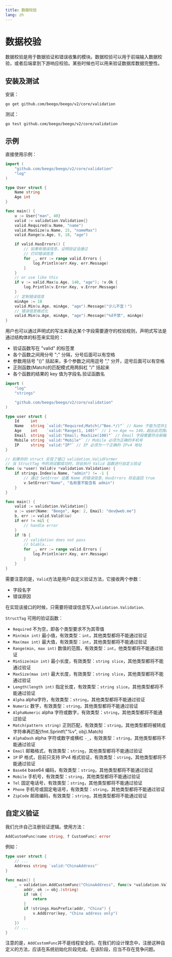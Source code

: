 ```yaml
---
title: 数据校验
lang: zh
---
```


# 数据校验

数据校验是用于数据验证和错误收集的模块。数据校验可以用于前端输入数据校验，或者后端拿到下游响应校验。某些时候也可以用来验证数据库数据完整性。

## 安装及测试

安装：

```shell
go get github.com/beego/beego/v2/core/validation
```

测试：

```shell
go test github.com/beego/beego/v2/core/validation
```

## 示例

直接使用示例：

```go
import (
    "github.com/beego/beego/v2/core/validation"
    "log"
)

type User struct {
    Name string
    Age int
}

func main() {
    u := User{"man", 40}
    valid := validation.Validation{}
    valid.Required(u.Name, "name")
    valid.MaxSize(u.Name, 15, "nameMax")
    valid.Range(u.Age, 0, 18, "age")

    if valid.HasErrors() {
        // 如果有错误信息，证明验证没通过
        // 打印错误信息
        for _, err := range valid.Errors {
            log.Println(err.Key, err.Message)
        }
    }
    // or use like this
    if v := valid.Max(u.Age, 140, "age"); !v.Ok {
        log.Println(v.Error.Key, v.Error.Message)
    }
    // 定制错误信息
    minAge := 18
    valid.Min(u.Age, minAge, "age").Message("少儿不宜！")
    // 错误信息格式化
    valid.Min(u.Age, minAge, "age").Message("%d不禁", minAge)
}
```

用户也可以通过声明式的写法来表达某个字段需要遵守的校验规则，声明式写法是通过结构体的标签来实现的：
- 验证函数写在 "valid" 的标签里
- 各个函数之间用分号 ";" 分隔，分号后面可以有空格
- 参数用括号 "()" 括起来，多个参数之间用逗号 "," 分开，逗号后面可以有空格
- 正则函数(Match)的匹配模式用两斜杠 "/" 括起来
- 各个函数的结果的 key 值为字段名.验证函数名


```go
import (
    "log"
    "strings"

    "github.com/beego/beego/v2/core/validation"
)

type user struct {
    Id     int
    Name   string `valid:"Required;Match(/^Bee.*/)"` // Name 不能为空并且以 Bee 开头
    Age    int    `valid:"Range(1, 140)"` // 1 <= Age <= 140，超出此范围即为不合法
    Email  string `valid:"Email; MaxSize(100)"` // Email 字段需要符合邮箱格式，并且最大长度不能大于 100 个字符
    Mobile string `valid:"Mobile"` // Mobile 必须为正确的手机号
    IP     string `valid:"IP"` // IP 必须为一个正确的 IPv4 地址
}

// 如果你的 struct 实现了接口 validation.ValidFormer
// 当 StructTag 中的测试都成功时，将会执行 Valid 函数进行自定义验证
func (u *user) Valid(v *validation.Validation) {
    if strings.Index(u.Name, "admin") != -1 {
        // 通过 SetError 设置 Name 的错误信息，HasErrors 将会返回 true
        v.SetError("Name", "名称里不能含有 admin")
    }
}

func main() {
    valid := validation.Validation{}
    u := user{Name: "Beego", Age: 2, Email: "dev@web.me"}
    b, err := valid.Valid(&u)
    if err != nil {
        // handle error
    }
    if !b {
        // validation does not pass
        // blabla...
        for _, err := range valid.Errors {
            log.Println(err.Key, err.Message)
        }
    }
}
```

需要注意的是，`Valid`方法是用户自定义验证方法，它接收两个参数：
- 字段名字
- 错误原因

在实现该接口的时候，只需要将错误信息写入`validation.Validation`.

`StructTag` 可用的验证函数：

* `Required` 不为空，即各个类型要求不为其零值
* `Min(min int)` 最小值，有效类型：`int`，其他类型都将不能通过验证
* `Max(max int)` 最大值，有效类型：`int`，其他类型都将不能通过验证
* `Range(min, max int)` 数值的范围，有效类型：`int`，他类型都将不能通过验证
* `MinSize(min int)` 最小长度，有效类型：`string slice`，其他类型都将不能通过验证
* `MaxSize(max int)` 最大长度，有效类型：`string slice`，其他类型都将不能通过验证
* `Length(length int)` 指定长度，有效类型：`string slice`，其他类型都将不能通过验证
* `Alpha` alpha字符，有效类型：`string`，其他类型都将不能通过验证
* `Numeric` 数字，有效类型：`string`，其他类型都将不能通过验证
* `AlphaNumeric` alpha 字符或数字，有效类型：`string`，其他类型都将不能通过验证
* `Match(pattern string)` 正则匹配，有效类型：`string`，其他类型都将被转成字符串再匹配(fmt.Sprintf("%v", obj).Match)
* `AlphaDash` alpha 字符或数字或横杠 `-_`，有效类型：`string`，其他类型都将不能通过验证
* `Email` 邮箱格式，有效类型：`string`，其他类型都将不能通过验证
* `IP` IP 格式，目前只支持 IPv4 格式验证，有效类型：`string`，其他类型都将不能通过验证
* `Base64` base64 编码，有效类型：`string`，其他类型都将不能通过验证
* `Mobile` 手机号，有效类型：`string`，其他类型都将不能通过验证
* `Tel` 固定电话号，有效类型：`string`，其他类型都将不能通过验证
* `Phone` 手机号或固定电话号，有效类型：`string`，其他类型都将不能通过验证
* `ZipCode` 邮政编码，有效类型：`string`，其他类型都将不能通过验证

## 自定义验证

我们允许自己注册验证逻辑。使用方法：

```go
AddCustomFunc(name string, f CustomFunc) error
```
例如：

```go
type user struct {
	// ...
	Address string `valid:"ChinaAddress"`
}

func main() {
	_ = validation.AddCustomFunc("ChinaAddress", func(v *validation.Validation, obj interface{}, key string) {
		addr, ok := obj.(string)
		if !ok {
			return
		}
		if !strings.HasPrefix(addr, "China") {
			v.AddError(key, "China address only")
		}
	})
    // ... 
}

```

注意的是，`AddCustomFunc`并不是线程安全的。在我们的设计理念中，注册这种自定义的方法，应该在系统初始化阶段完成。在该阶段，应当不存在竞争问题。


